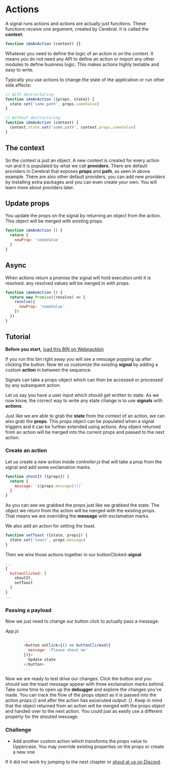# Actions

A signal runs actions and actions are actually just functions. These functions receive one argument, created by Cerebral. It is called the **context**:

```js
function iAmAnAction (context) {}
```

Whatever you need to define the logic of an action is on the context. It means you do not need any API to define an action or import any other modules to define business logic. This makes actions highly testable and easy to write.

Typically you use actions to change the state of the application or run other side effects:

```js
// With destructuring
function iAmAnAction ({props, state}) {
  state.set('some.path', props.someValue)
}

// Without destructuring
function iAmAnAction (context) {
  context.state.set('some.path', context.props.someValue)
}
```


## The context
So the context is just an object. A new context is created for every action run and it is populated by what we call **providers**. There are default providers in Cerebral that exposes **props** and **path**, as seen in above example. There are also other default providers, you can add new providers by installing extra packages and you can even create your own. You will learn more about providers later.

## Update props
You update the props on the signal by returning an object from the action. This object will be merged with existing props.

```js
function iAmAnAction () {
  return {
    newProp: 'someValue'
  }
}
```

## Async
When actions return a promise the signal will hold execution until it is resolved. any resolved values will be merged in with props.

```js
function iAmAnAction () {
  return new Promise((resolve) => {
    resolve({
      newProp: 'someValue'
    })
  })
}
```

## Tutorial

**Before you start,** [load this BIN on Webpackbin](https://www.webpackbin.com/bins/-KdBPZwKFDQKkAcUqRte)

If you run this bin right away you will see a message popping up after clicking the button.
Now let us customize the existing **signal** by adding a custom **action** in between the sequence.

Signals can take a props-object which can then be accessed or processed by any subsequent action.

Let us say you have a user input which should get written to state.
As we now know, the correct way to write any state change is to use **signals** with **actions**.

Just like we are able to grab the **state** from the context of an action, we can also grab the **props**. This props object can be populated when a signal triggers and it can be further extended using actions. Any object returned from an action will be merged into the current props and passed to the next action.

### Create an action
Let us create a new action inside *controller.js* that will take a prop from the signal and add some exclamation marks.

```js
function shoutIt ({props}) {
  return {
    message: `${props.message}!!!`
  }
}
```

As you can see we grabbed the props just like we grabbed the state. The object we return from the action will be merged with the existing props. That means we are overriding the **message** with exclamation marks.

We also add an action for setting the toast.

```js
function setToast ({state, props}) {
  state.set('toast', props.message)
}
```

Then we wire those actions together in our buttonClicked-**signal**

```js
...
{
  buttonClicked: [
    shoutIt,
    setToast
  ]  
}
...
```

### Passing a payload
Now we just need to change our button click to actually pass a message:

*App.js*
```js
        ...
        <button onClick={() => buttonClicked({
          message: 'Please shout me'
        })}>
          Update state
        </button>
        ...
```

Now we are ready to test drive our changes. Click the button and you should see the toast message appear with three exclamation marks behind. Take some time to open up the **debugger** and explore the changes you've made. You can track the flow of the props object as it is passed into the action *props:{}* and after the action has excecuted *output: {}*. Keep in mind that the object returned from an action will be merged with the props object and handed over to the next action. You could just as easily use a different property for the shouted message.

### Challenge

- Add another custom action which transforms the props value to Uppercase. You may override existing properties on the props or create a new one

If it did not work try jumping to the next chapter or [shout at us on Discord](https://discord.gg/0kIweV4bd2bwwsvH).
